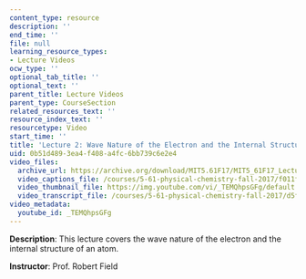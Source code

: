 ```yaml
---
content_type: resource
description: ''
end_time: ''
file: null
learning_resource_types:
- Lecture Videos
ocw_type: ''
optional_tab_title: ''
optional_text: ''
parent_title: Lecture Videos
parent_type: CourseSection
related_resources_text: ''
resource_index_text: ''
resourcetype: Video
start_time: ''
title: 'Lecture 2: Wave Nature of the Electron and the Internal Structure of an Atom'
uid: 0b51d489-3ea4-f408-a4fc-6bb739c6e2e4
video_files:
  archive_url: https://archive.org/download/MIT5.61F17/MIT5_61F17_Lecture_02_300k.mp4
  video_captions_file: /courses/5-61-physical-chemistry-fall-2017/f011fb0d693c5b86a9c699ef2347c0e0_TEMQhpsGFg.vtt
  video_thumbnail_file: https://img.youtube.com/vi/_TEMQhpsGFg/default.jpg
  video_transcript_file: /courses/5-61-physical-chemistry-fall-2017/d5fdbcd9d98ccd5f439c366beba49eac_TEMQhpsGFg.pdf
video_metadata:
  youtube_id: _TEMQhpsGFg
---
```


**Description**: This lecture covers the wave nature of the electron and the internal structure of an atom.

**Instructor**: Prof. Robert Field



